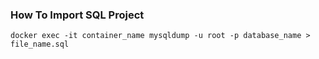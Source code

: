 ### How To Import SQL Project
`docker exec -it container_name mysqldump -u root -p database_name > file_name.sql`